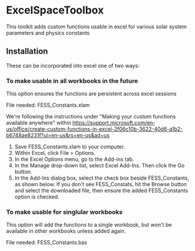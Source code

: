 # ExcelSpaceToolbox
This toolkit adds custom functions usable in excel for various solar system parameters and physics constants


## Installation
These can be incorporated into excel one of two ways:
### To make usable in all workbooks in the future
This option ensures the functions are persistent across excel sessions

File needed:
FESS_Constants.xlam

We're following the instructions under "Making your custom functions available anywhere" within https://support.microsoft.com/en-us/office/create-custom-functions-in-excel-2f06c10b-3622-40d6-a1b2-b6748ae8231f?ui=en-us&rs=en-us&ad=us

1. Save FESS_Constants.xlam to your computer.
2. Within Excel, click File > Options.
3. In the Excel Options menu, go to the Add-ins tab.
4. In the Manage drop-down list, select Excel Add-Ins. Then click the Go button.
5. In the Add-Ins dialog box, select the check box beside FESS_Constants, as shown below. If you don't see FESS_Constats, hit the Browse button and select the downloaded file, then ensure the added FESS_Constants option is checked.

### To make usable for singlular workbooks
This option will add the functions to a single workbook, but won't be available in other workbooks unless added again.



File needed:
FESS_Constants.bas


